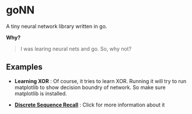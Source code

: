 # goNN

A tiny neural network library written in go.

**Why?**
> I was learing neural nets and go. So, why not?

## Examples
- **Learning XOR** : Of course, it tries to learn XOR. Running it will try to run matplotlib to show decision boundry of network. So make sure matplotlib is installed.

- [**Discrete Sequence Recall**](https://caza.la/synaptic/#/dsr) : Click for more information about it